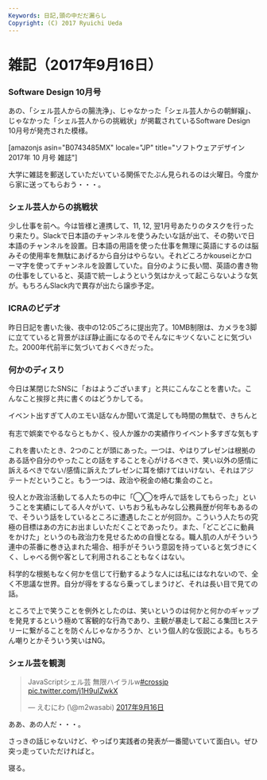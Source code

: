 ```yaml
---
Keywords: 日記,頭の中だだ漏らし
Copyright: (C) 2017 Ryuichi Ueda
---
```


# 雑記（2017年9月16日）
<h3>Software Design 10月号</h3>

あの、「シェル芸人からの腸洗浄」、じゃなかった「シェル芸人からの朝鮮嬢」、じゃなかった「シェル芸人からの挑戦状」が掲載されているSoftware Design 10月号が発売された模様。

[amazonjs asin="B0743485MX" locale="JP" title="ソフトウェアデザイン 2017年 10 月号 雑誌"]

大学に雑誌を郵送していただいている関係でたぶん見られるのは火曜日。今度から家に送ってもらおう・・・。

<h3>シェル芸人からの挑戦状</h3>

少し仕事を前へ。今は皆様と連携して、11, 12, 翌1月号あたりのタスクを行ったり来たり。Slackで日本語のチャンネルを使うみたいな話が出て、その勢いで日本語のチャンネルを設置。日本語の用語を使った仕事を無理に英語にするのは脳みその使用率を無駄にあげるから自分はやらない。それどころかkouseiとかローマ字を使ってチャンネルを設置していた。自分のように長い間、英語の書き物の仕事をしていると、英語で統一しようという気はかえって起こらないような気が。もちろんSlack内で異存が出たら譲歩予定。

<h3>ICRAのビデオ</h3>

昨日日記を書いた後、夜中の12:05ごろに提出完了。10MB制限は、カメラを3脚に立てていると背景がほぼ静止画になるのでそんなにキツくないことに気づいた。2000年代前半に気づいておくべきだった。

<h3>何かのディスり</h3>

今日は某閉じたSNSに「おはようございます」と共にこんなことを書いた。こんなこと挨拶と共に書くのはどうかしてる。

<pre>
イベント出すぎて人のエモい話なんか聞いて満足しても時間の無駄で、きちんと自分で取材できないといかんのだけどなあなどと。あと、時間の無駄をよしとする人たちを相手にエモい話をしまくるのも良くない。

有志で娯楽でやるならともかく、役人か誰かの実績作りイベント多すぎな気もする。
</pre>

これを書いたとき、2つのことが頭にあった。一つは、やはりプレゼンは根拠のある話や自分のやったことの話をすることを心がけるべきで、笑い以外の感情に訴えるべきでない/感情に訴えたプレゼンに耳を傾けてはいけない、それはアジテートだということ。もう一つは、政治や税金の絡む集会のこと。

役人とか政治活動してる人たちの中に「◯◯を呼んで話をしてもらった」ということを実績にしてる人々がいて、いちおう私もみなし公務員歴が何年もあるので、そういう話をしているところに遭遇したことが何回か。こういう人たちの究極の目標はあの方にお出ましいただくことであったり。また、「どこどこに動員をかけた」というのも政治力を見せるための自慢となる。職人肌の人がそういう連中の茶番に巻き込まれた場合、相手がそういう意図を持っていると気づきにくく、しゃべる側や客として利用されることもなくはない。

科学的な根拠もなく何かを信じて行動するような人には私にはなれないので、全く不思議な世界。自分が得をするなら乗ってしまうけど、それは長い目で見ての話。

ところで上で笑うことを例外としたのは、笑いというのは何かと何かのギャップを発見するという極めて客観的な行為であり、主観が暴走して起こる集団ヒステリーに繋がることを防ぐんじゃなかろうか、という個人的な仮説による。もちろん嘲りとかそういう笑いはNG。

<h3>シェル芸を観測</h3>

<blockquote class="twitter-tweet" data-lang="ja"><p lang="ja" dir="ltr">JavaScriptシェル芸 無限ハイラルw<a href="https://twitter.com/hashtag/crossjp?src=hash">#crossjp</a> <a href="https://t.co/j1H9uIZwkX">pic.twitter.com/j1H9uIZwkX</a></p>&mdash; えむにわ (\@m2wasabi) <a href="https://twitter.com/m2wasabi/status/908947527872868353">2017年9月16日</a></blockquote>
<script async src="//platform.twitter.com/widgets.js" charset="utf-8"></script>

ああ、あの人だ・・・。

さっきの話じゃないけど、やっぱり実践者の発表が一番聞いていて面白い。ぜひ突っ走っていただければと。


寝る。

